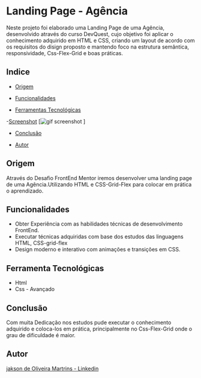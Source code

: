 # Landing Page - Agência

Neste projeto foi elaborado uma Landing Page de uma Agência, desenvolvido através do curso DevQuest, cujo objetivo foi aplicar o conhecimento adquirido em HTML e CSS, criando um layout de acordo com os requisitos do disign proposto e mantendo foco na estrutura semântica, responsividade, Css-Flex-Grid e boas práticas.

## Indice

- [Origem](#Origem)

- [Funcionalidades](#funcionalidades)

- [Ferramentas Tecnológicas](#ferramentas-Tecnológicas)

-[Screenshot](#screenshot)
[<img src="./src/gif/landig-page-agencia.gif" alt="gif screenshot"> ]


- [Conclusão](#conclusão)

- [Autor](#autor)


## Origem 
Através do Desafio FrontEnd Mentor iremos desenvolver  uma landing page de uma Agência.Utilizando HTML e CSS-Grid-Flex para colocar em prática o aprendizado.

## Funcionalidades

- Obter Experiência com as habilidades técnicas de desenvolvimento FrontEnd.
- Executar técnicas adquiridas com base dos estudos das linguagens HTML, CSS-grid-flex
- Design moderno e interativo com animações e transições em CSS.

## Ferramenta Tecnológicas

- Html
- Css - Avançado

## Conclusão

Com muita Dedicação nos estudos pude executar o conhecimento adquirido e coloca-los em prática, principalmente no Css-Flex-Grid onde o grau de dificuldade é maior.

## Autor

[jakson de Oliveira Martrins - Linkedin](https://www.linkedin.com/in/jaksondeoliveiramartins/)